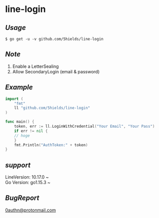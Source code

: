 # line-login

## _Usage_
``` 
$ go get -u -v github.com/5hields/line-login
```

## _Note_
1. Enable a LetterSealing
2. Allow SecondaryLogin (email & password)

## _Example_
```go
import (
    "fmt"
    ll "github.com/5hields/line-login"
)

func main() {
    token, err := ll.LoginWithCredential("Your Email", "Your Pass")
    if err != nil {
    // hoge
    }
    fmt.Println("AuthToken:" + token)
}
```

## _support_
LineVersion: 10.17.0 ~<br>
Go Version:  go1.15.3 ~

## _BugReport_
0authn@protonmail.com
